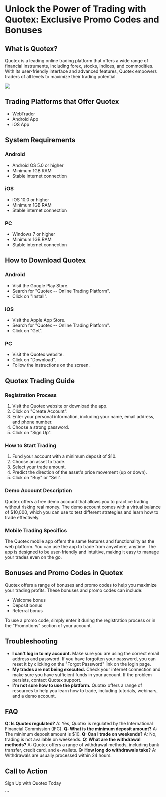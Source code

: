 

# Unlock the Power of Trading with Quotex: Exclusive Promo Codes and Bonuses




## What is Quotex?

Quotex is a leading online trading platform that offers a wide range of
financial instruments, including forex, stocks, indices, and
commodities. With its user-friendly interface and advanced features,
Quotex empowers traders of all levels to maximize their trading
potential.

[![](https://static.quotex.io/files/4_en/300_250.jpg)](https://traff.sbs/brokerqxlid)

## Trading Platforms that Offer Quotex

-   WebTrader
-   Android App
-   iOS App

## System Requirements

### Android

-   Android OS 5.0 or higher
-   Minimum 1GB RAM
-   Stable internet connection

### iOS

-   iOS 10.0 or higher
-   Minimum 1GB RAM
-   Stable internet connection

### PC

-   Windows 7 or higher
-   Minimum 1GB RAM
-   Stable internet connection

## How to Download Quotex

### Android

-   Visit the Google Play Store.
-   Search for "Quotex -- Online Trading Platform".
-   Click on "Install".

### iOS

-   Visit the Apple App Store.
-   Search for "Quotex -- Online Trading Platform".
-   Click on "Get".

### PC

-   Visit the Quotex website.
-   Click on "Download".
-   Follow the instructions on the screen.

## Quotex Trading Guide

### Registration Process

1.  Visit the Quotex website or download the app.
2.  Click on "Create Account".
3.  Enter your personal information, including your name, email address,
    and phone number.
4.  Choose a strong password.
5.  Click on "Sign Up".

### How to Start Trading

1.  Fund your account with a minimum deposit of \$10.
2.  Choose an asset to trade.
3.  Select your trade amount.
4.  Predict the direction of the asset\'s price movement (up or down).
5.  Click on "Buy" or "Sell".

### Demo Account Description

Quotex offers a free demo account that allows you to practice trading
without risking real money. The demo account comes with a virtual
balance of \$10,000, which you can use to test different strategies and
learn how to trade effectively.

### Mobile Trading Specifics

The Quotex mobile app offers the same features and functionality as the
web platform. You can use the app to trade from anywhere, anytime. The
app is designed to be user-friendly and intuitive, making it easy to
manage your trades even on the go.

## Bonuses and Promo Codes in Quotex

Quotex offers a range of bonuses and promo codes to help you maximize
your trading profits. These bonuses and promo codes can include:

-   Welcome bonus
-   Deposit bonus
-   Referral bonus

To use a promo code, simply enter it during the registration process or
in the "Promotions" section of your account.

## Troubleshooting

-   **I can\'t log in to my account.** Make sure you are using the
    correct email address and password. If you have forgotten your
    password, you can reset it by clicking on the "Forgot
    Password" link on the login page.
-   **My trades are not being executed.** Check your internet connection
    and make sure you have sufficient funds in your account. If the
    problem persists, contact Quotex support.
-   **I\'m not sure how to use the platform.** Quotex offers a range of
    resources to help you learn how to trade, including tutorials,
    webinars, and a demo account.

## FAQ

**Q: Is Quotex regulated?** A: Yes, Quotex is regulated by the
International Financial Commission (IFC). **Q: What is the minimum
deposit amount?** A: The minimum deposit amount is \$10. **Q: Can I
trade on weekends?** A: No, trading is not available on weekends. **Q:
What are the withdrawal methods?** A: Quotex offers a range of
withdrawal methods, including bank transfer, credit card, and e-wallets.
**Q: How long do withdrawals take?** A: Withdrawals are usually
processed within 24 hours.

## Call to Action

Sign Up with Quotex Today

\`\`\`

